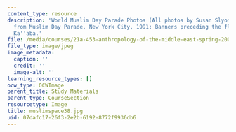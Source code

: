 ```yaml
---
content_type: resource
description: 'World Muslim Day Parade Photos (All photos by Susan Slyomovics): Photos
  from Muslim Day Parade, New York City, 1991: Banners preceding the float of the
  Ka''aba.'
file: /media/courses/21a-453-anthropology-of-the-middle-east-spring-2004/07dafc1726f32e2b61928772f9936db6_muslimspace38.jpg
file_type: image/jpeg
image_metadata:
  caption: ''
  credit: ''
  image-alt: ''
learning_resource_types: []
ocw_type: OCWImage
parent_title: Study Materials
parent_type: CourseSection
resourcetype: Image
title: muslimspace38.jpg
uid: 07dafc17-26f3-2e2b-6192-8772f9936db6
---
```

